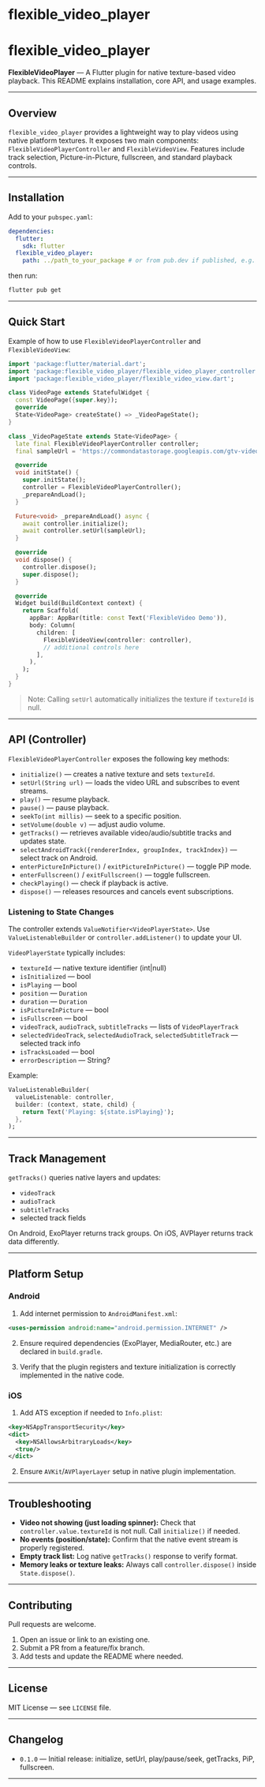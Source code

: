 # flexible_video_player

# flexible\_video\_player

**FlexibleVideoPlayer** — A Flutter plugin for native texture-based video playback. This README explains installation, core API, and usage examples.

---

## Overview

`flexible_video_player` provides a lightweight way to play videos using native platform textures. It exposes two main components: `FlexibleVideoPlayerController` and `FlexibleVideoView`. Features include track selection, Picture-in-Picture, fullscreen, and standard playback controls.

---

## Installation

Add to your `pubspec.yaml`:

```yaml
dependencies:
  flutter:
    sdk: flutter
  flexible_video_player:
    path: ../path_to_your_package # or from pub.dev if published, e.g. ^0.0.1
```

then run:

```bash
flutter pub get
```

---

## Quick Start

Example of how to use `FlexibleVideoPlayerController` and `FlexibleVideoView`:

```dart
import 'package:flutter/material.dart';
import 'package:flexible_video_player/flexible_video_player_controller.dart';
import 'package:flexible_video_player/flexible_video_view.dart';

class VideoPage extends StatefulWidget {
  const VideoPage({super.key});
  @override
  State<VideoPage> createState() => _VideoPageState();
}

class _VideoPageState extends State<VideoPage> {
  late final FlexibleVideoPlayerController controller;
  final sampleUrl = 'https://commondatastorage.googleapis.com/gtv-videos-bucket/sample/BigBuckBunny.mp4';

  @override
  void initState() {
    super.initState();
    controller = FlexibleVideoPlayerController();
    _prepareAndLoad();
  }

  Future<void> _prepareAndLoad() async {
    await controller.initialize();
    await controller.setUrl(sampleUrl);
  }

  @override
  void dispose() {
    controller.dispose();
    super.dispose();
  }

  @override
  Widget build(BuildContext context) {
    return Scaffold(
      appBar: AppBar(title: const Text('FlexibleVideo Demo')),
      body: Column(
        children: [
          FlexibleVideoView(controller: controller),
          // additional controls here
        ],
      ),
    );
  }
}
```

> Note: Calling `setUrl` automatically initializes the texture if `textureId` is null.

---

## API (Controller)

`FlexibleVideoPlayerController` exposes the following key methods:

* `initialize()` — creates a native texture and sets `textureId`.
* `setUrl(String url)` — loads the video URL and subscribes to event streams.
* `play()` — resume playback.
* `pause()` — pause playback.
* `seekTo(int millis)` — seek to a specific position.
* `setVolume(double v)` — adjust audio volume.
* `getTracks()` — retrieves available video/audio/subtitle tracks and updates state.
* `selectAndroidTrack({rendererIndex, groupIndex, trackIndex})` — select track on Android.
* `enterPictureInPicture()` / `exitPictureInPicture()` — toggle PiP mode.
* `enterFullscreen()` / `exitFullscreen()` — toggle fullscreen.
* `checkPlaying()` — check if playback is active.
* `dispose()` — releases resources and cancels event subscriptions.

### Listening to State Changes

The controller extends `ValueNotifier<VideoPlayerState>`. Use `ValueListenableBuilder` or `controller.addListener()` to update your UI.

`VideoPlayerState` typically includes:

* `textureId` — native texture identifier (int|null)
* `isInitialized` — bool
* `isPlaying` — bool
* `position` — `Duration`
* `duration` — `Duration`
* `isPictureInPicture` — bool
* `isFullscreen` — bool
* `videoTrack`, `audioTrack`, `subtitleTracks` — lists of `VideoPlayerTrack`
* `selectedVideoTrack`, `selectedAudioTrack`, `selectedSubtitleTrack` — selected track info
* `isTracksLoaded` — bool
* `errorDescription` — String?

Example:

```dart
ValueListenableBuilder(
  valueListenable: controller,
  builder: (context, state, child) {
    return Text('Playing: ${state.isPlaying}');
  },
);
```

---

## Track Management

`getTracks()` queries native layers and updates:

* `videoTrack`
* `audioTrack`
* `subtitleTracks`
* selected track fields

On Android, ExoPlayer returns track groups. On iOS, AVPlayer returns track data differently.

---

## Platform Setup

### Android

1. Add internet permission to `AndroidManifest.xml`:

```xml
<uses-permission android:name="android.permission.INTERNET" />
```

2. Ensure required dependencies (ExoPlayer, MediaRouter, etc.) are declared in `build.gradle`.

3. Verify that the plugin registers and texture initialization is correctly implemented in the native code.

### iOS

1. Add ATS exception if needed to `Info.plist`:

```xml
<key>NSAppTransportSecurity</key>
<dict>
  <key>NSAllowsArbitraryLoads</key>
  <true/>
</dict>
```

2. Ensure `AVKit`/`AVPlayerLayer` setup in native plugin implementation.

---

## Troubleshooting

* **Video not showing (just loading spinner):** Check that `controller.value.textureId` is not null. Call `initialize()` if needed.
* **No events (position/state):** Confirm that the native event stream is properly registered.
* **Empty track list:** Log native `getTracks()` response to verify format.
* **Memory leaks or texture leaks:** Always call `controller.dispose()` inside `State.dispose()`.

---

## Contributing

Pull requests are welcome.

1. Open an issue or link to an existing one.
2. Submit a PR from a feature/fix branch.
3. Add tests and update the README where needed.

---

## License

MIT License — see `LICENSE` file.

---

## Changelog

* `0.1.0` — Initial release: initialize, setUrl, play/pause/seek, getTracks, PiP, fullscreen.

---


